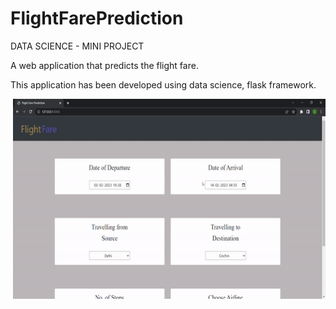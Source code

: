 # FlightFarePrediction

DATA SCIENCE - MINI PROJECT

A web application that predicts the flight fare.

This application has been developed using data science, flask framework.

<p> <img align="right" src="https://github.com/PravalikaBojja/FlightFarePrediction/blob/master/flightfareprediction.gif" width="500" height="320"/> </p>
